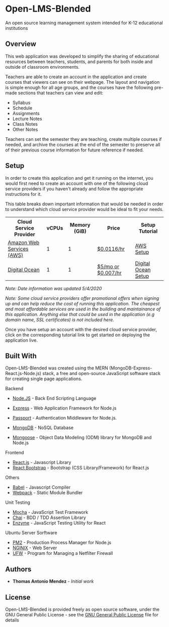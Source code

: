 # Open-LMS-Blended

An open source learning management system intended for K-12 educational institutions

## Overview

This web application was developed to simplify the sharing of educational resources
between teachers, students, and parents for both inside and outside of classroom environments. 

Teachers are able to create an account in the application and create courses that 
viewers can see on their webpage. The layout and navigation is simple enough for 
all age groups, and the courses have the following pre-made sections that teachers 
can view and edit:

* Syllabus
* Schedule
* Assignments
* Lecture Notes
* Class Notes
* Other Notes

Teachers can set the semester they are teaching, create multiple courses if needed, and archive
the courses at the end of the semester to preserve all of their previous course information 
for future reference if needed. 

## Setup

In order to create this application and get it running on the internet, you would first need to 
create an account with one of the following cloud service providers if you haven't already and follow the appropriate instructions for it.

This table breaks down important information that would be needed in order to understand which
cloud service provider would be ideal to fit your needs. 

<table>
    <tr>
        <th>Cloud Service Provider</th>
        <th>vCPUs</th>
        <th>Memory (GiB)</th>
        <th>Price</th>
        <th>Setup Tutorial</th>
    </tr>
    <tr>
        <td><a href="https://signin.aws.amazon.com/signin?redirect_uri=https%3A%2F%2Fconsole.aws.amazon.com%2Fconsole%2Fhome%3Fstate%3DhashArgs%2523%26isauthcode%3Dtrue&client_id=arn%3Aaws%3Aiam%3A%3A015428540659%3Auser%2Fhomepage&forceMobileApp=0&code_challenge=7iU1T0eFK1lmkw7bTsE53WiCGqGc4hStzuACzMDOd-k&code_challenge_method=SHA-256">Amazon Web Services (AWS)</a></td>
        <td>1</td>
        <td>1</td>
        <td><a href="https://aws.amazon.com/ec2/instance-types/t2/">$0.0116/hr</a></td>
        <td><a href="https://github.com/thomasmendez/open-lms-blended/blob/master/AWS.md">AWS Setup</a></td>
    </tr>
    <tr>
        <td><a href="https://www.digitalocean.com/">Digital Ocean</a></td>
        <td>1</td>
        <td>1</td>
        <td><a href="https://www.digitalocean.com/pricing/">$5/mo or $0.007/hr</a></td>
        <td><a href="https://github.com/thomasmendez/open-lms-blended/blob/master/DIGITALOCEAN.md">Digital Ocean Setup</a></td>
    </tr>
</table>

*Note: Date information was updated 5/4/2020*

*Note: Some cloud service providers offer promotional offers when signing up and can help reduce the cost of running this application. The cheapest and most affordable services are used in the building and maintainance of this application. Anything else that could be used in the application (e.g domain name, 
SSL certificates) is not included here.*

Once you have setup an account with the desired cloud service provider, click on the corresponding tutorial link to get started on deploying the application live. 

## Built With

Open-LMS-Blended was created using the MERN (MongoDB-Express-React.js-Node.js) stack, a free and open-source JavaScript software stack for creating single page applications. 

Backend

* [Node.JS](https://nodejs.org/en/) - Back End Scripting Language
* [Express](https://expressjs.com/en/api.html) - Web Application Framework for Node.js
* [Passport](http://www.passportjs.org/) - Authentication Middleware for Node.js.

* [MongoDB](https://www.mongodb.com/) - NoSQL Database
* [Mongoose](https://mongoosejs.com/docs/) - Object Data Modeling (ODM) library for MongoDB and Node.js

Frontend

* [React.js](https://reactjs.org/) - Javascript Library 
* [React Bootstrap](https://react-bootstrap.github.io/) - Bootstrap (CSS Library/Framework) for React.js

Others

* [Babel](https://babeljs.io/docs/en/) - Javascript Compiler
* [Webpack](https://webpack.js.org/concepts/) - Static Module Bundler

Unit Testing

* [Mocha](https://mochajs.org/) - JavaScript Test Framework
* [Chai](https://www.chaijs.com/) -  BDD / TDD Assertion Library
* [Enzyme](https://enzymejs.github.io/enzyme/) - JavaScript Testing Utility for React

Ubuntu Server Sorftware

* [PM2](https://pm2.keymetrics.io/) - Production Process Manager for Node.js
* [NGINIX](https://www.nginx.com/) - Web Server
* [UFW](https://help.ubuntu.com/community/UFW) - Program for Managing a Netfilter Firewall 

## Authors

* **Thomas Antonio Mendez** - *Initial work* 

## License

Open-LMS-Blended is provided freely as open source software, under the GNU General Public License - see the [GNU General Public
License](https://github.com/thomasmendez/open-lms-blended/blob/master/LICENSE) file for details